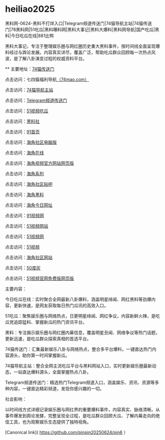 # heiliao2025
黑料网-0624-黑料不打烊入口|Telegram频道传送门|74猫导航主站|74猫传送门|78黑料网|51吃瓜|黑料曝料网|黑料大事记|黑料大爆料|黑料网导航|国产吃瓜|黑料|今日吃瓜在线|881比鸭

黑料大事记，专注于整理娱乐圈与网红圈历史重大黑料事件，按时间线全面呈现爆料经过与舆论发展。内容真实详尽，覆盖广泛，帮助吃瓜群众回顾每一次热点风波，是了解八卦演变过程的权威资料平台。

** 主要地址：<a href="https://74mao.com/">74猫传送门</a>

点击访问：七四猫福利导航<a href="https://74mao.com/">（74mao.com）</a>

点击访问：<a href="https://74mao.com/">74猫导航主站</a>

点击访问：<a href="https://74mao.com/">Telegram频道传送门</a>

点击访问：<a href="https://hj-1278.pages.dev/">51视频吃瓜</a>

点击访问：<a href="https://hls-02.pages.dev/">黑料社</a>

点击访问：<a href="https://hj-965.pages.dev/">91首页</a>

点击访问：<a href="https://hj-564.pages.dev/">海角社区电脑版</a>

点击访问：<a href="https://hj-1154.pages.dev/">海角在线</a>

点击访问：<a href="https://hj-1208.pages.dev/">海角视频官方网站网页版</a>

点击访问：<a href="https://hj-288.pages.dev/">海角系列</a>

点击访问：<a href="https://hj-1150.pages.dev/">海角社区贴吧</a>

点击访问：<a href="https://hj-1217.pages.dev/">海角黑料</a>

点击访问：<a href="https://hj-985.pages.dev/">海角今日网址</a>

点击访问：<a href="https://hj-1084.pages.dev/">91视频网</a>

点击访问：<a href="https://hj-1284.pages.dev/">51视频网站</a>

点击访问：<a href="https://hj-846.pages.dev/">51视频网</a>

点击访问：<a href="https://hj-1290.pages.dev/">51视频</a>

点击访问：<a href="https://hj-920.pages.dev/">海角社区网站</a>

点击访问：<a href="https://50dh-02.pages.dev/">50度灰</a>

点击访问：<a href="https://hj-1282.pages.dev/">51视频官网免费版网页版</a>

主要内容：

今日吃瓜在线：实时聚合全网最新八卦爆料，涵盖明星绯闻、网红黑料等劲爆内容，更新快速，是网友获取每日热门瓜讯的高效入口。

51吃瓜：聚焦娱乐圈与网络热点，日更明星绯闻、网红争议，内容新鲜火辣，是吃瓜党追踪猛料、掌握新瓜的热门资讯平台。

黑料：专注揭示娱乐圈与网红圈内幕信息，覆盖明星丑闻、网络争议等热门话题，更新迅速，是吃瓜群众探索真相的首选平台。

74猫传送门：汇集最新娱乐八卦与网络热点，整合多平台爆料，一键直达热门内容源头，助你第一时间掌握新瓜。

74猫导航主站：整合全网主流吃瓜平台与黑料网站入口，实时更新娱乐圈最新动态，一站直达爆料源头，全面掌握热点八卦。

Telegram频道传送门：精选热门Telegram频道入口，涵盖娱乐、资讯、资源等多种内容，一键直达精彩频道，发现你感兴趣的一切。

社会影响：

以时间线方式详细记录娱乐圈与网红界的重要爆料事件，内容真实、脉络清晰。从事件爆发到舆论发酵，完整呈现全过程，是吃瓜群众回顾大瓜、了解内幕走向的绝佳工具，也为观察娱乐生态提供了独特视角。

[Canonical link]( https://github.com/pinpin20250624/pin6 ）
